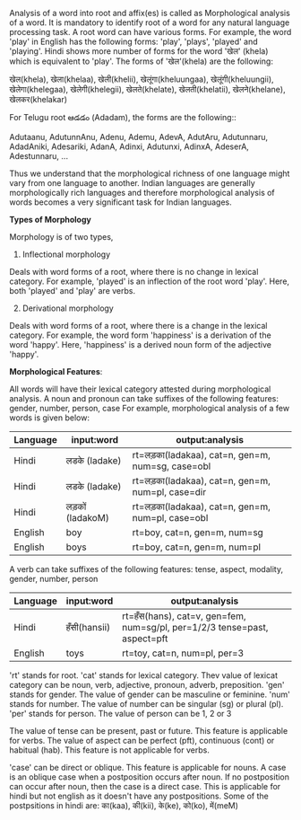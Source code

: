 Analysis of a word into root and affix(es) is called as Morphological analysis of a word. It is mandatory to identify root of a word for any natural language processing task. A root word can have various forms. For example, the word 'play' in English has the following forms: 'play', 'plays', 'played' and 'playing'. Hindi shows more number of forms for the word 'खेल' (khela) which is equivalent to 'play'. The forms of 'खेल'(khela) are the following:

 खेल(khela), खेला(khelaa), खेली(khelii), खेलूंगा(kheluungaa), खेलूंगी(kheluungii), खेलेगा(khelegaa), खेलेगी(khelegii), खेलते(khelate), खेलती(khelatii), खेलने(khelane), खेलकर(khelakar)

For Telugu root ఆడడం (Adadam), the forms are the following::

Adutaanu, AdutunnAnu, Adenu, Ademu, AdevA, AdutAru, Adutunnaru, AdadAniki, Adesariki, AdanA, Adinxi, Adutunxi, AdinxA, AdeserA, Adestunnaru, ...

Thus we understand that the morphological richness of one language might vary from one language to another. Indian languages are generally morphologically rich languages and therefore morphological analysis of words becomes a very significant task for Indian languages.

**Types of Morphology**

Morphology is of two types,

1. Inflectional morphology

Deals with word forms of a root, where there is no change in lexical category. For example, 'played' is an inflection of the root word 'play'. Here, both 'played' and 'play' are verbs.

2. Derivational morphology

Deals with word forms of a root, where there is a change in the lexical category. For example, the word form 'happiness' is a derivation of the word 'happy'. Here, 'happiness' is a derived noun form of the adjective 'happy'.

**Morphological Features**:

All words will have their lexical category attested during morphological analysis.
A noun and pronoun can take suffixes of the following features: gender, number, person, case
For example, morphological analysis of a few words is given below:

|Language|input:word|output:analysis|
|---|---|---|
|Hindi|लडके (ladake)|rt=लड़का(ladakaa), cat=n, gen=m, num=sg, case=obl|
|Hindi|	लडके (ladake)|rt=लड़का(ladakaa), cat=n, gen=m, num=pl, case=dir|
|Hindi|लड़कों (ladakoM)|rt=लड़का(ladakaa), cat=n, gen=m, num=pl, case=obl|
|English|boy|rt=boy, cat=n, gen=m, num=sg|
|English|boys|rt=boy, cat=n, gen=m, num=pl|


A verb can take suffixes of the following features: tense, aspect, modality, gender, number, person


|Language|input:word|output:analysis|
|---|---|---|
|Hindi|हँसी(hansii)|rt=हँस(hans), cat=v, gen=fem, num=sg/pl, per=1/2/3 tense=past, aspect=pft|
|English|toys|rt=toy, cat=n, num=pl, per=3|


'rt' stands for root. 'cat' stands for lexical category. Thev value of lexicat category can be noun, verb, adjective, pronoun, adverb, preposition. 'gen' stands for gender. The value of gender can be masculine or feminine.
'num' stands for number. The value of number can be singular (sg) or plural (pl).
'per' stands for person. The value of person can be 1, 2 or 3

The value of tense can be present, past or future. This feature is applicable for verbs.
The value of aspect can be perfect (pft), continuous (cont) or habitual (hab). This feature is not applicable for verbs.

'case' can be direct or oblique. This feature is applicable for nouns. A case is an oblique case when a postposition occurs after noun. If no postposition can occur after noun, then the case is a direct case. This is applicable for hindi but not english as it doesn't have any postpositions. Some of the postpsitions in hindi are: का(kaa), की(kii), के(ke), को(ko), में(meM)
